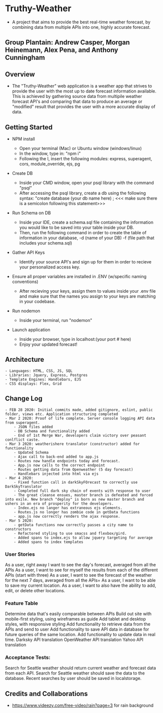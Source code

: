 # Truthy-Weather

- A project that aims to provide the best real-time weather forecast, by combining data from multiple APIs into one, highly accurate forecast.

## Group Plantain: **Andrew Casper, Morgan Heinemann, Alex Pena, and Anthony Cunningham**

## Overview
 - The "Truthy-Weather" web application is a weather app that strives to provide the user with the most up to date forecast information available. This is achieved by gathering source data from multipile weather forecast API's and comparing that data to produce an average or "modified" result that provides the user with a more accurate display of data.

 ## Getting Started

 - NPM install
    - Open your terminal (Mac) or Ubuntu window (windows/linux)
    - In the window, type in: "npm i"
    - Following the I, insert the following modules: express, superagent, cors, module_override, ejs, pg

 - Create DB
    - Inside your CMD window, open your psql library with the command "psql"
    - After accessing the psql library, create a db using the following syntax: "create database (your db name here) ; <<< make sure there is a semicolon following this statement>>>

 - Run Schema on DB
    - Inside your IDE, create a schema.sql file containing the information you would like to be saved into your table inside your DB. 
    - Then, run the following command in order to create the table of information in your database, -d (name of your DB) -f (file path that includes your schema.sql)

 - Gather API Keys
   - Identify your source API's and sign up for them in order to recieve your personalized access key.

 - Ensure all proper variables are installed in .ENV (w/specific naming conventions)
   - After recieving your keys, assign them to values inside your .env file and make sure that the names you assign to your keys are matching in your codebase.

 - Run nodemon
    - Inside your terminal, run "nodemon"

 - Launch application
    - Inside your browser, type in localhost:(your port # here)
    - Enjoy your updated forecast! 

## Architecture 
    - Languages: HTML, CSS, JS, SQL
    - Libraries: Jquery, Express, Postgres
    - Template Engines: Handlebars, EJS
    - CSS displays: Flex, Grid

## Change Log

    - FEB 28 2020: Initial commits made, added gitignore, eslint, public folder, views etc. Application structuring completed
    - Mar 2 2020: Proof of life complete. Server console logging API data from superagent.
        - JSON files added
        - DB Schema and functionality added
        - End of 1st Merge War, developers claim victory over peasant conlflict caste.
    - Mar 3 2020: weatherishere translator (constructor) added for functionality
        - Updated Schema
        - Ajax call to back-end added to app.js
        - Routes now handle endpoints today and forecast. 
        - App.js now calls to the correct endpoint
        - Routes getting data from Openweather (5 day forecast)
        - Handlebars injected into html via ejs
    - Mar 4 2020: 
        - Fixed function call in darkSkyFOrecast to correctly use DarkSkyTranslator
        - Completed full dark sky chain of events with response to user
        - The great cleanse ensues, master branch is defeated and forced into exile. New branch "deploy" is born as new master branch and ushers in an era of prosperity for the developers.
        - Index.ejs no langer has extraneous ejs elements.
        - Routes.js no longer has zombie code in getData functions
        - app.js now correctly renders the ajax response.
    - Mar 5 2020:       
        - getData functions now correctly passes a city name to constructors
        - Refactored styling to use smacss and flexbox/gird.
        - Added spans to index.ejs to allow jquery targeting for average
        - Added spans to index templates



### User Stories
As a user, right away I want to see the day's forecast, averaged from all the APIs
As a user, I want to see for myself the results from each of the different APIs (start with three)
As a user, I want to see the forecast of the weather for the next 7 days, averaged from all the APIs=
As a user, I want to be able to save my current location.
As a user, I want to also have the ability to add, edit, or delete other locations.

### Feature Table
Determine data that's easily comparable between APIs
Build out site with mobile-first styling, using wireframes as guide
Add tablet and desktop styles, with responsive styling
Add functionality to retrieve data from the APIs and send to user
Add functionality to save API data in database for future queries of the same location.
Add functionality to update data in real time.
Darksky API translation
OpenWeather API translation
Yahoo API translation

### Acceptance Tests:
Search for Seattle weather should return current weather and forecast data from each API.
Search for Seattle weather should save the data to the database.
Recent searches by user should be saved in localstorage.


## Credits and Collaborations
 - https://www.videezy.com/free-video/rain?page=3 for rain background

